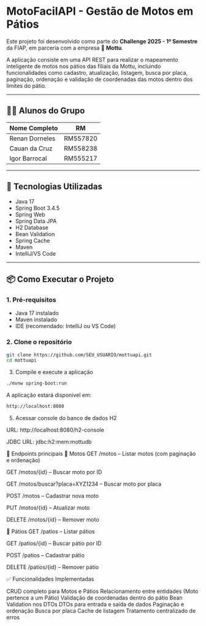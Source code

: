 # MotoFacilAPI - Gestão de Motos em Pátios

Este projeto foi desenvolvido como parte do **Challenge 2025 - 1º Semestre** da FIAP, em parceria com a empresa 🛵 **Mottu**.

A aplicação consiste em uma API REST para realizar o mapeamento inteligente de motos nos pátios das filiais da Mottu, incluindo funcionalidades como cadastro, atualização, listagem, busca por placa, paginação, ordenação e validação de coordenadas das motos dentro dos limites do pátio.

---

## 👨‍💻 Alunos do Grupo

| Nome Completo | RM     |
|---------------|--------|
| Renan Dorneles | RM557820 |
| Cauan da Cruz | RM558238 |
| Igor Barrocal| RM555217 |

---

## 🚀 Tecnologias Utilizadas

- Java 17  
- Spring Boot 3.4.5  
- Spring Web  
- Spring Data JPA  
- H2 Database  
- Bean Validation  
- Spring Cache  
- Maven  
- IntelliJ/VS Code  

---

## 📦 Como Executar o Projeto

### 1. Pré-requisitos
- Java 17 instalado
- Maven instalado
- IDE (recomendado: IntelliJ ou VS Code)

### 2. Clone o repositório

```bash
git clone https://github.com/SEU_USUARIO/mottuapi.git
cd mottuapi

```


3. Compile e execute a aplicação

   
```bash
./mvnw spring-boot:run
```

A aplicação estará disponível em:
```bash
http://localhost:8080
```

5. Acessar console do banco de dados H2
   
URL: http://localhost:8080/h2-console

JDBC URL: jdbc:h2:mem:mottudb


🔗 Endpoints principais
🛵 Motos
GET /motos – Listar motos (com paginação e ordenação)

GET /motos/{id} – Buscar moto por ID

GET /motos/buscar?placa=XYZ1234 – Buscar moto por placa

POST /motos – Cadastrar nova moto

PUT /motos/{id} – Atualizar moto

DELETE /motos/{id} – Remover moto

🏢 Pátios
GET /patios – Listar pátios

GET /patios/{id} – Buscar pátio por ID

POST /patios – Cadastrar pátio

DELETE /patios/{id} – Remover pátio

✅ Funcionalidades Implementadas

 CRUD completo para Motos e Pátios
 Relacionamento entre entidades (Moto pertence a um Pátio)
 Validação de coordenadas dentro do pátio
 Bean Validation nos DTOs
 DTOs para entrada e saída de dados
 Paginação e ordenação
 Busca por placa
 Cache de listagem
 Tratamento centralizado de erros

